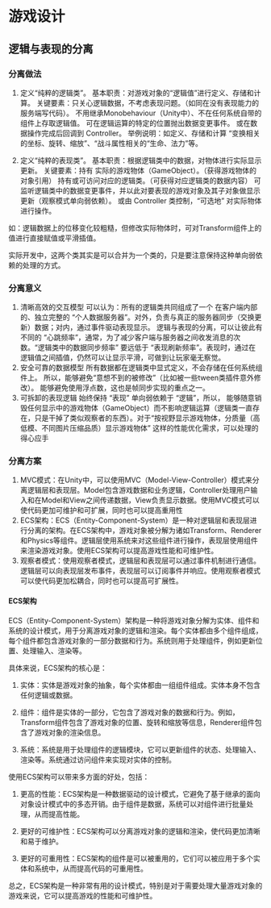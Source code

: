 # 游戏设计

## 逻辑与表现的分离

### 分离做法

1. 定义“纯粹的逻辑类”。
基本职责：对游戏对象的“逻辑值”进行定义、存储和计算。
关键要素：只关心逻辑数据，不考虑表现问题。（如同在没有表现能力的服务端写代码）。
  不用继承Monobehaviour（Unity中）、不在任何系统自带的组件上存取逻辑值。
  可在逻辑运算的特定的位置抛出数据变更事件。
  或在数据操作完成后回调到 Controller。
举例说明：如定义、存储和计算 “变换相关的坐标、旋转、缩放”、“战斗属性相关的“生命、法力”等。

2. 定义“纯粹的表现类”。
基本职责：根据逻辑类中的数据，对物体进行实际显示更新。
关键要素：持有 实际的游戏物体（GameObject）。（获得游戏物体的对象引用）
  持有或可访问对应的逻辑类。（可获得对应逻辑类的数据内容）
  可监听逻辑类中的数据变更事件，并以此对要表现的游戏对象及其子对象做显示更新（观察模式单向弱依赖）。
  或由 Controller 类控制，“可选地” 对实际物体进行操作。

如：逻辑数据上的位移变化较粗糙，但修改实际物体时，可对Transform组件上的值进行直接赋值或平滑插值。

实际开发中，这两个类其实是可以合并为一个类的，只是要注意保持这种单向弱依赖的处理的方式。

### 分离意义

1. 清晰高效的交互模型
可以认为：所有的逻辑类共同组成了一个 在客户端内部的、独立完整的 “个人数据服务器”。对外，负责与真正的服务器同步（交换更新）数据；对内，通过事件驱动表现显示。
逻辑与表现的分离，可以让彼此有不同的 “心跳频率”，通常，为了减少客户端与服务器之间收发消息的次数。“逻辑类中的数据同步频率” 要远低于 “表现刷新频率”。表现时，通过在逻辑值之间插值，仍然可以让显示平滑，可做到让玩家毫无察觉。
2. 安全可靠的数据模型
所有数据都在逻辑类中显式定义，不会存储在任何系统组件上。
所以，能够避免“意想不到的被修改”（比如被一些tween类插件意外修改）。
能够避免使用浮点数，这也是帧同步实现的重点之一。
3. 可拆卸的表现逻辑
始终保持 “表现” 单向弱依赖于 “逻辑”，所以，
能够随意销毁任何显示中的游戏物体（GameObject）而不影响逻辑运算（逻辑类一直存在，只是干掉了类似观察者的东西）。对于“按视野显示游戏物体，分质量（高低模、不同图片压缩品质）显示游戏物体” 这样的性能优化需求，可以处理的得心应手

### 分离方案

1. MVC模式：在Unity中，可以使用MVC（Model-View-Controller）模式来分离逻辑层和表现层。Model包含游戏数据和业务逻辑，Controller处理用户输入和在Model和View之间传递数据，View负责显示数据。使用MVC模式可以使代码更加可维护和可扩展，同时也可以提高重用性
2. ECS架构：ECS（Entity-Component-System）是一种对逻辑层和表现层进行分离的架构。在ECS架构中，游戏对象被分解为诸如Transform、Renderer和Physics等组件。逻辑层使用系统来对这些组件进行操作，表现层使用组件来渲染游戏对象。使用ECS架构可以提高游戏性能和可维护性。
3. 观察者模式：使用观察者模式，逻辑层和表现层可以通过事件机制进行通信。逻辑层可以向表现层发布事件，表现层可以订阅事件并响应。使用观察者模式可以使代码更加松耦合，同时也可以提高可扩展性。

#### ECS架构

ECS（Entity-Component-System）架构是一种将游戏对象分解为实体、组件和系统的设计模式，用于分离游戏对象的逻辑和渲染。每个实体都由多个组件组成，每个组件都包含游戏对象的一部分数据和行为。系统则用于处理组件，例如更新位置、处理输入、渲染等。

具体来说，ECS架构的核心是：

1. 实体：实体是游戏对象的抽象，每个实体都由一组组件组成。实体本身不包含任何逻辑或数据。

2. 组件：组件是实体的一部分，它包含了游戏对象的数据和行为。例如，Transform组件包含了游戏对象的位置、旋转和缩放等信息，Renderer组件包含了游戏对象的渲染信息。

3. 系统：系统是用于处理组件的逻辑模块，它可以更新组件的状态、处理输入、渲染等。系统通过访问组件来实现对实体的控制。

使用ECS架构可以带来多方面的好处，包括：

1. 更高的性能：ECS架构是一种数据驱动的设计模式，它避免了基于继承的面向对象设计模式中的多态开销。由于组件是数据，系统可以对组件进行批量处理，从而提高性能。

2. 更好的可维护性：ECS架构可以分离游戏对象的逻辑和渲染，使代码更加清晰和易于维护。

3. 更好的可重用性：ECS架构的组件是可以被重用的，它们可以被应用于多个实体和系统中，从而提高代码的可重用性。

总之，ECS架构是一种非常有用的设计模式，特别是对于需要处理大量游戏对象的游戏来说，它可以提高游戏的性能和可维护性。
